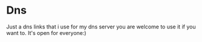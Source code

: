 # Dns

Just a dns links that i use for my dns server you are welcome to use it if you want to. It's open for everyone:)

